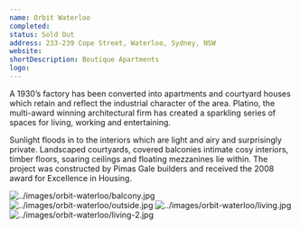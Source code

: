 ```yaml
---
name: Orbit Waterloo
completed: 
status: Sold Out
address: 233-239 Cope Street, Waterloo, Sydney, NSW
website: 
shortDescription: Boutique Apartments
logo: 
---
```


A 1930’s factory has been converted into apartments and courtyard houses which retain and reflect the industrial character of the area. Platino, the multi-award winning architectural firm has created a sparkling series of spaces for living, working and entertaining.

Sunlight floods in to the interiors which are light and airy and surprisingly private. Landscaped courtyards, covered balconies intimate cosy interiors, timber floors, soaring ceilings and floating mezzanines lie within. The project was constructed by Pimas Gale builders and received the 2008 award for Excellence in Housing.

![../images/orbit-waterloo/balcony.jpg](balcony)
![../images/orbit-waterloo/outside.jpg](outside)
![../images/orbit-waterloo/living.jpg](living)
![../images/orbit-waterloo/living-2.jpg](gym)
